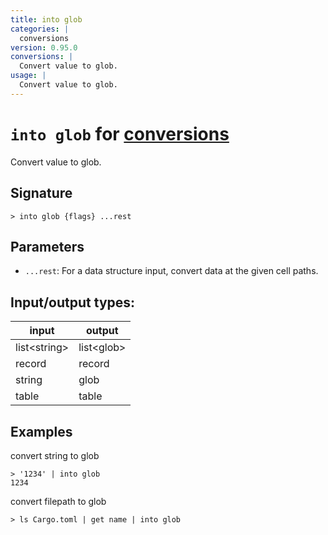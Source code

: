 ```yaml
---
title: into glob
categories: |
  conversions
version: 0.95.0
conversions: |
  Convert value to glob.
usage: |
  Convert value to glob.
---
```

<!-- This file is automatically generated. Please edit the command in https://github.com/nushell/nushell instead. -->

# `into glob` for [conversions](/commands/categories/conversions.md)

<div class='command-title'>Convert value to glob.</div>

## Signature

```> into glob {flags} ...rest```

## Parameters

 -  `...rest`: For a data structure input, convert data at the given cell paths.


## Input/output types:

| input        | output     |
| ------------ | ---------- |
| list\<string\> | list\<glob\> |
| record       | record     |
| string       | glob       |
| table        | table      |
## Examples

convert string to glob
```nu
> '1234' | into glob
1234
```

convert filepath to glob
```nu
> ls Cargo.toml | get name | into glob

```
